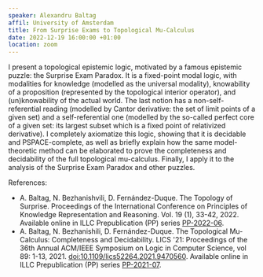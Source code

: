 ```yaml
---
speaker: Alexandru Baltag
affil: University of Amsterdam
title: From Surprise Exams to Topological Mu-Calculus
date: 2022-12-19 16:00:00 +01:00
location: zoom
---
```

I present a topological epistemic logic, motivated by a famous epistemic puzzle: the Surprise Exam Paradox.
It is a fixed-point modal logic, with modalities for knowledge (modelled as the universal modality), knowability of a proposition (represented by the topological interior operator), and (un)knowability of the actual world.
The last notion has a non-self-referential reading (modelled by Cantor derivative: the set of limit points of a given set) and a self-referential one (modelled by the so-called perfect core of a given set: its largest subset which is a fixed point of relativized derivative).
I completely axiomatize this logic, showing that it is decidable and PSPACE-complete, as well as briefly explain how the  same model-theoretic method can be elaborated to prove the completeness and decidability of the full topological mu-calculus.
Finally, I apply it to the analysis of the Surprise Exam Paradox and other puzzles.
<!--more-->

References:

- A. Baltag, N. Bezhanishvili, D. Fernández-Duque. The Topology of Surprise. Proceedings of the International Conference on Principles of Knowledge Representation and Reasoning. Vol. 19 (1), 33-42, 2022. Available online in ILLC Prepublication (PP) series [PP-2022-06](https://eprints.illc.uva.nl/id/document/11528).
- A. Baltag, N. Bezhanishili, D. Fernández-Duque. The Topological Mu-Calculus: Completeness and Decidability. LICS '21: Proceedings of the 36th Annual ACM/IEEE Symposium on Logic in Computer Science, vol 89: 1-13, 2021. [doi:10.1109/lics52264.2021.9470560](https://doi.org/10.1109/LICS52264.2021.9470560). Available online in ILLC Prepublication (PP) series [PP-2021-07](https://eprints.illc.uva.nl/id/document/11192).